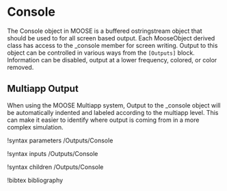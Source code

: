 # Console

The Console object in MOOSE is a buffered ostringstream object that should be used to for
all screen based output. Each MooseObject derived class has access to the _console
member for screen writing. Output to this object can be controlled in various ways from
the `[Outputs]` block. Information can be disabled, output at a lower frequency, colored,
or color removed.

## Multiapp Output

When using the MOOSE Multiapp system, Output to the _console object will be automatically
indented and labeled according to the multiapp level. This can make it easier to identify
where output is coming from in a more complex simulation.

!syntax parameters /Outputs/Console

!syntax inputs /Outputs/Console

!syntax children /Outputs/Console

!bibtex bibliography
